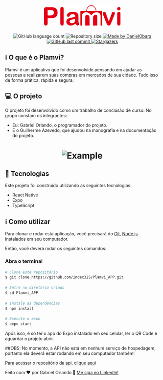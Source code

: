 <h1 align="center">
    <img alt="Plamvi" title="#Plamvi" src='./src/assets/images/logo.png' width="250px" />
</h1>

<p align="center">
  <img alt="GitHub language count" src="https://img.shields.io/github/languages/count/index325/Plamvi_APP?color=%2304D361">

  <img alt="Repository size" src="https://img.shields.io/github/repo-size/index325/Plamvi_APP">
	
  <a href="https://www.linkedin.com/in/gabriel-orlando-07266a117/">
    <img alt="Made by DanielObara" src="https://img.shields.io/badge/made%20by-index325-%2304D361">
  </a>

  <a href="https://github.com/index325/Plamvi_APP/commits/master">
    <img alt="GitHub last commit" src="https://img.shields.io/github/last-commit/index325/Plamvi_APP">
  </a>
   <a href="https://github.com/index325/Plamvi_APP/stargazers">
    <img alt="Stargazers" src="https://img.shields.io/github/stars/index325/Plamvi_APP?style=social">
  </a>
</p>

## :information_source: O que é o Plamvi?

Plamvi é um aplicativo que foi desenvolvido pensando em ajudar as pessoas a realizarem suas compras em mercados de sua cidade.
Tudo isso de forma prática, rápida e segura.

## 💻 O projeto

O projeto foi desenvolvido como um trabalho de conclusão de curso. No grupo constam os integrantes:
- Eu: Gabriel Orlando, o programador do projeto.
- E o Guilherme Azevedo, que ajudou na monografia e na documentação do projeto.

<h1 align="center">
    <img alt="Example" title="Example" src="./public/example.PNG" width="500px" />
</h1>


## :rocket: Tecnologias

Este projeto foi construído utilizando as seguintes tecnologias:

- React Native
- Expo
- TypeScript

## :information_source: Como utilizar

Para clonar e rodar esta aplicação, você precisará do [Git](https://git-scm.com), [Node.js](https://nodejs.org/en/) instalados em seu computador.

Então, você deverá rodar os seguintes comandos:

### Abra o terminal

```bash
# Clone este repositório
$ git clone https://github.com/index325/Plamvi_APP.git

# Entre no diretório criado
$ cd Plamvi_APP

# Instale as dependências
$ npm install

# Execute o expo
$ expo start

```

Após isso, é só ter o app do Expo instalado em seu celular, ler o QR Code e aguardar o projeto abrir.

##OBS: No momento, a API não está em nenhum serviço de hospedagem, portanto ela deverá estar rodando em seu computador também!

Para acessar o repositório da api, [clique aqui](https://github.com/index325/Plamvi_Node)

Feito com ♥ por Gabriel Orlando :wave: [Me siga no LinkedIn!](https://www.linkedin.com/in/gabriel-orlando-07266a117/)
